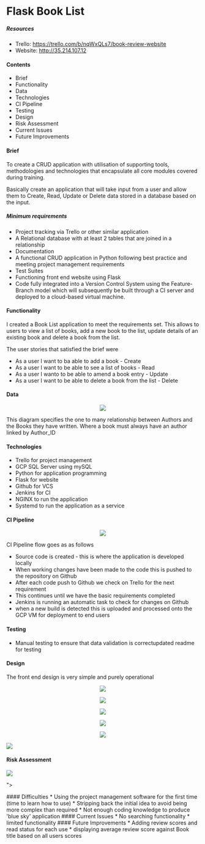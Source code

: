 # Flask Book List

##### Resources

* Trello: https://trello.com/b/nqWxQLs7/book-review-website
* Website: http://35.214.107.12

#### Contents
* Brief
* Functionality
* Data
* Technologies
* CI Pipeline
* Testing
* Design
* Risk Assessment
* Current Issues
* Future Improvements

#### Brief

To create a CRUD application with utilisation of supporting tools,
methodologies and technologies that encapsulate all core modules
covered during training.

Basically create an application that will take input from a user
and allow them to Create, Read, Update or Delete data stored in a
database based on the input.

##### Minimum requirements
* Project tracking via Trello or other similar application
* A Relational database with at least 2 tables that are joined in a relationship
* Documentation
* A functional CRUD application in Python following best practice
and meeting project management requirements
* Test Suites
* Functioning front end website using Flask
* Code fully integrated into a Version Control System using the
Feature-Branch model which will subsequently be built through a CI
server and deployed to a cloud-based virtual machine.

#### Functionality

I created a Book List application to meet the requirements set.  This
allows to users to view a list of books, add a new book to the list,
update details of an existing book and delete a book from the list.

The user stories that satisfied the brief were
* As a user I want to ba able to add a book - Create
* As a user I want to be able to see a list of books - Read
* As a user I wanto to be able to amend a book entry - Update
* As a user I want to be able to delete a book from the list - Delete

#### Data
<p align="center">
    <img src="https://i.imgur.com/efqk8NA.png">
</p>

This diagram specifies the one to many relationship
between Authors and the Books they have written.
Where a book must always have an author linked by Author_ID 


#### Technologies
* Trello for project management
* GCP SQL Server using mySQL
* Python for application programming
* Flask for website
* Github for VCS
* Jenkins for CI
* NGINX to run the application
* Systemd to run the application as a service

#### CI Pipeline
<p align="center">
    <img src="https://i.imgur.com/X9uqvFX.png">
</p>

CI Pipeline flow goes as as follows
* Source code is created - this is where the application is developed locally
* When working changes have been made to the code this is pushed 
to the repository on Github
* After each code push to Github we check on Trello for the next requirement
* This continues until we have the basic requirements completed
* Jenkins is running an automatic task to check for changes on Github
* when a new build is detected this is uploaded and processed onto the
GCP VM for deployment to end users

#### Testing
* Manual testing to ensure that data validation is correctupdated readme for testing

#### Design
The front end design is very simple and purely operational
<p align="center">
    <img src="https://i.imgur.com/cls2R7q.png">
</p>
<p align="center">
    <img src="https://i.imgur.com/rvAs6GF.png">
</p>
<p align="center">
   <img src="https://i.imgur.com/hXhD6gk.png">
</p>
<p align="center">
    <img src="https://i.imgur.com/ORrMswW.png">
</p>
<p align="center">
    <img src="https://i.imgur.com/y8m7Z7P.png">
</p>
   <img src="https://i.imgur.com/TAXWG9g.png">
</p>

#### Risk Assessment
</p>
   <img src="https://i.imgur.com/wtKtjxB.png">
</p>">
</p>
#### Difficulties
* Using the project management software for the first time
(time to learn how to use)
* Stripping back the initial idea to avoid being more complex than required
* Not enough coding knowledge to produce 'blue sky' application
#### Current Issues
* No searching functionality
* limited functionality
#### Future Improvements
* Adding review scores and read status for each use
* displaying average review score against Book title based on all users scores





